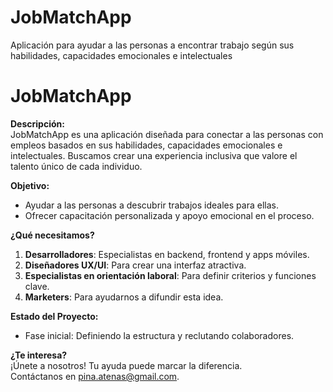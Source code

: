 # JobMatchApp
Aplicación para ayudar a las personas a encontrar trabajo según sus habilidades, capacidades emocionales e intelectuales
# JobMatchApp  
**Descripción:**  
JobMatchApp es una aplicación diseñada para conectar a las personas con empleos basados en sus habilidades, capacidades emocionales e intelectuales. Buscamos crear una experiencia inclusiva que valore el talento único de cada individuo.  

**Objetivo:**  
- Ayudar a las personas a descubrir trabajos ideales para ellas.  
- Ofrecer capacitación personalizada y apoyo emocional en el proceso.  

**¿Qué necesitamos?**  
1. **Desarrolladores**: Especialistas en backend, frontend y apps móviles.  
2. **Diseñadores UX/UI**: Para crear una interfaz atractiva.  
3. **Especialistas en orientación laboral**: Para definir criterios y funciones clave.  
4. **Marketers**: Para ayudarnos a difundir esta idea.  

**Estado del Proyecto:**  
- Fase inicial: Definiendo la estructura y reclutando colaboradores.  

**¿Te interesa?**  
¡Únete a nosotros! Tu ayuda puede marcar la diferencia.  
Contáctanos en pina.atenas@gmail.com.
